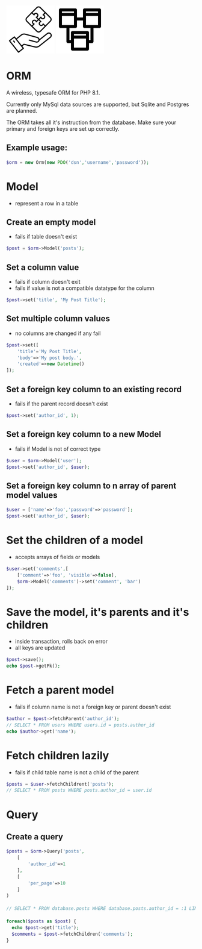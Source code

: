 [![RichBuilds Components](/docs/richbuilds_logo.png)](https://richbuilds.com)
![ORM](/docs/orm_logo.png)

# ORM
A wireless, typesafe ORM for PHP 8.1. 

Currently only MySql data sources are supported, but Sqlite and Postgres are planned.

The ORM takes all it's instruction from the database. Make sure your primary and foreign keys are set up correctly.

## Example usage:

```php
$orm = new Orm(new PDO('dsn','username','password'));
```

# Model
- represent a row in a table

## Create an empty model
- fails if table doesn't exist

```php
$post = $orm->Model('posts');  
```

## Set a column value
- fails if column doesn't exit
- fails if value is not a compatible datatype for the column

```php
$post->set('title', 'My Post Title'); 
```

## Set multiple column values
 - no columns are changed if any fail

```php
$post->set([
    'title'='My Post Title',
    'body'=>'My post body.',
    'created'=>new Datetime()
]);
```

## Set a foreign key column to an existing record
 - fails if the parent record doesn't exist

```php
$post->set('author_id', 1); 
```

## Set a foreign key column to a new Model
- fails if Model is not of correct type

```php
$user = $orm->Model('user');
$post->set('author_id', $user);
```

## Set a foreign key column to n array of parent model values

```php
$user = ['name'=>'foo','password'=>'password'];
$post->set('author_id', $user);
```

# Set the children of a model
- accepts arrays of fields or models

```php
$user->set('comments',[
    ['comment'=>'foo', 'visible'=>false],
    $orm->Model('comments')->set('comment', 'bar')
]);
```

# Save the model, it's parents and it's children
- inside transaction, rolls back on error
- all keys are updated

```php
$post->save();
echo $post->getPk();
```

# Fetch a parent model
- fails if column name is not a foreign key or parent doesn't exist

```php
$author = $post->fetchParent('author_id');
// SELECT * FROM users WHERE users.id = posts.author_id
echo $author->get('name');
```

# Fetch children lazily
- fails if child table name is not a child of the parent

```php
$posts = $user->fetchChildrent('posts');
// SELECT * FROM posts WHERE posts.author_id = user.id
```

# Query

## Create a query

```php
$posts = $orm->Query('posts', 
    [
        'author_id'=>1
    ],
    [
        'per_page'=>10
    ]
)

// SELECT * FROM database.posts WHERE database.posts.author_id = :1 LIMIT 10 OFFSET 0;

foreach($posts as $post) {
  echo $post->get('title');
  $comments = $post->fetchChildren('comments');
}
```
